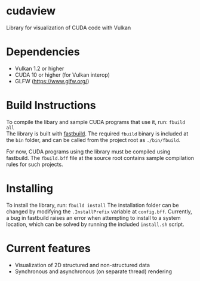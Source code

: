 # cudaview
Library for visualization of CUDA code with Vulkan

# Dependencies
* Vulkan 1.2 or higher
* CUDA 10 or higher (for Vulkan interop)
* GLFW (https://www.glfw.org/)

# Build Instructions
To compile the libary and sample CUDA programs that use it, run: `fbuild all`\
The library is built with [fastbuild](https://www.fastbuild.org/docs/home.html).
The required `fbuild` binary is included at the `bin` folder, and can be called
from the project root as `./bin/fbuild`.

For now, CUDA programs using the library must be compiled using fastbuild.
The `fbuild.bff` file at the source root contains sample compilation rules for
such projects.

# Installing
To install the library, run: `fbuild install`
The installation folder can be changed by modifying the `.InstallPrefix`
variable at `config.bff`. Currently, a bug in fastbuild raises an error when
attempting to install to a system location, which can be solved by running the
included `install.sh` script.

# Current features
* Visualization of 2D structured and non-structured data
* Synchronous and asynchronous (on separate thread) rendering
